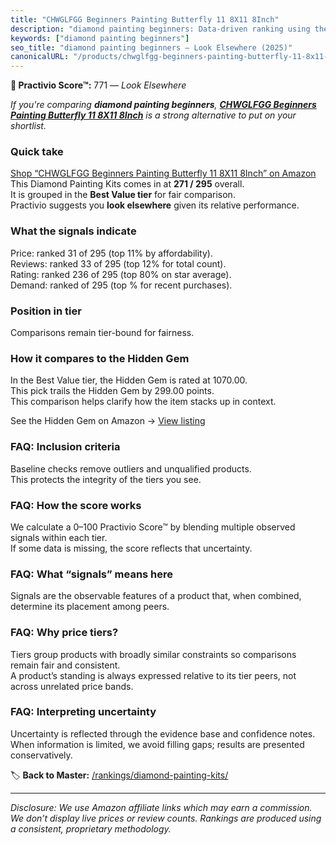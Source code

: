 ```yaml
---
title: "CHWGLFGG Beginners Painting Butterfly 11 8X11 8Inch"
description: "diamond painting beginners: Data-driven ranking using the Practivio Score™. Positioned by quality, value, demand, findability, momentum."
keywords: ["diamond painting beginners"]
seo_title: "diamond painting beginners — Look Elsewhere (2025)"
canonicalURL: "/products/chwglfgg-beginners-painting-butterfly-11-8x11-8inch-B0DN9WSDDP/"
---
```


**🚫 Practivio Score™:** 771 — _Look Elsewhere_


*If you're comparing **diamond painting beginners**, **[CHWGLFGG Beginners Painting Butterfly 11 8X11 8Inch](https://www.amazon.com/dp/B0DN9WSDDP?tag=practivio-20)** is a strong alternative to put on your shortlist.*
### Quick take
[Shop “CHWGLFGG Beginners Painting Butterfly 11 8X11 8Inch” on Amazon](https://www.amazon.com/dp/B0DN9WSDDP?tag=practivio-20)
This Diamond Painting Kits comes in at **271 / 295** overall.  
It is grouped in the **Best Value tier** for fair comparison.  
Practivio suggests you **look elsewhere** given its relative performance.

### What the signals indicate
Price: ranked 31 of 295 (top 11% by affordability).  
Reviews: ranked 33 of 295 (top 12% for total count).  
Rating: ranked 236 of 295 (top 80% on star average).  
Demand: ranked  of 295 (top % for recent purchases).

### Position in tier
Comparisons remain tier-bound for fairness.

### How it compares to the Hidden Gem
In the Best Value tier, the Hidden Gem is rated at 1070.00.  
This pick trails the Hidden Gem by 299.00 points.  
This comparison helps clarify how the item stacks up in context.  

See the Hidden Gem on Amazon → [View listing](https://www.amazon.com/dp/B09FF26874?tag=practivio-20)

### FAQ: Inclusion criteria
Baseline checks remove outliers and unqualified products.  
This protects the integrity of the tiers you see.

### FAQ: How the score works
We calculate a 0–100 Practivio Score™ by blending multiple observed signals within each tier.  
If some data is missing, the score reflects that uncertainty.

### FAQ: What “signals” means here
Signals are the observable features of a product that, when combined, determine its placement among peers.

### FAQ: Why price tiers?
Tiers group products with broadly similar constraints so comparisons remain fair and consistent.  
A product’s standing is always expressed relative to its tier peers, not across unrelated price bands.

### FAQ: Interpreting uncertainty
Uncertainty is reflected through the evidence base and confidence notes.  
When information is limited, we avoid filling gaps; results are presented conservatively.


🏷️ **Back to Master:** [/rankings/diamond-painting-kits/](/rankings/diamond-painting-kits/)

---
_Disclosure: We use Amazon affiliate links which may earn a commission. We don’t display live prices or review counts. Rankings are produced using a consistent, proprietary methodology._
